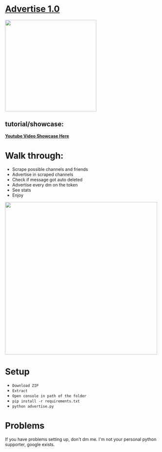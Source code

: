 # [Advertise 1.0](https://youtu.be/jmPZXwIbRVs)
<img src="https://cdn.discordapp.com/attachments/969641210895544400/973275868266917950/Adveriser.png" width="300px">

## tutorial/showcase:

[**Youtube Video Showcase Here**](https://youtu.be/jmPZXwIbRVs)
# Walk through:
- Scrape possible channels and friends
- Advertise in scraped channels
- Check if message got auto deleted
- Advertise every dm on the token
- See stats
- Enjoy

<img src="https://cdn.discordapp.com/attachments/969641210895544400/973276728644481044/unknown.png" width="500px">

# Setup
- ```Download ZIP```
- ```Extract```
- ```Open console in path of the folder```
- ```pip install -r requirements.txt```
- ```python advertise.py```

# Problems
If you have problems setting up, don't dm me. I'm not your personal python supporter, google exists.
